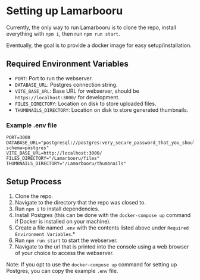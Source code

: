 # Setting up Lamarbooru

Currently, the only way to run Lamarbooru is to clone the repo, install everything with `npm i`, then run `npm run start`.

Eventually, the goal is to provide a docker image for easy setup/installation.

## Required Environment Variables

* `PORT`: Port to run the webserver.
* `DATABASE_URL`: Postgres connection string.
* `VITE_BASE_URL`: Base URL for webserver, should be `https://localhost:3000/` for development.
* `FILES_DIRECTORY`: Location on disk to store uploaded files. 
* `THUMBNAILS_DIRECTORY`: Location on disk to store generated thumbnails.


### Example .env file

```
PORT=3000
DATABASE_URL="postgresql://postgres:very_secure_password_that_you_should_probably_change@localhost:5432/postgres?schema=postgres"
VITE_BASE_URL=http://localhost:3000/
FILES_DIRECTORY="/Lamarbooru/files"
THUMBNAILS_DIRECTORY="/Lamarbooru/thumbnails"
```

## Setup Process

1. Clone the repo.
2. Navigate to the directory that the repo was closed to.
3. Run `npm i` to install dependencies.
4. Install Postgres (this can be done with the `docker-compose up` command if Docker is installed on your machine).
5. Create a file named `.env` with the contents listed above under `Required Environment Variables`.*
6. Run `npm run start` to start the webserver.
7. Navigate to the url that is printed into the console using a web browser of your choice to access the webserver.

Note: If you opt to use the `docker-compose up` command for setting up Postgres, you can copy the example `.env` file.
